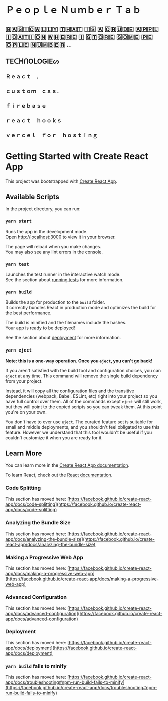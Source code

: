 # Ｐｅｏｐｌｅ Ｎｕｍｂｅｒ Ｔａｂ  
## 🇧‌🇦‌🇸‌🇮‌🇨‌🇦‌🇱‌🇱‌🇾‌ 🇹‌🇭‌🇦‌🇹‌ 🇮‌🇸‌ 🇦‌ 🇨‌🇷‌🇺‌🇩‌🇪‌ 🇦‌🇵‌🇵‌🇱‌🇮‌🇨‌🇦‌🇹‌🇮‌🇴‌🇳‌ 🇼‌🇭‌🇪‌🇷‌🇪‌ 🇮‌ 🇸‌🇹‌🇴‌🇷‌🇪‌ 🇸‌🇴‌🇲‌🇪‌ 🇵‌🇪‌🇴‌🇵‌🇱‌🇪‌ 🇳‌🇺‌🇲‌🇧‌🇪‌🇷‌ .. 
## TEᑕᕼᑎOᒪOGIEᔕ
### Ｒｅａｃｔ　．
### ｃｕｓｔｏｍ　ｃｓｓ．
### ｆｉｒｅｂａｓｅ　
### ｒｅａｃｔ　ｈｏｏｋｓ　
### ｖｅｒｃｅｌ　ｆｏｒ　ｈｏｓｔｉｎｇ


# Getting Started with Create React App

This project was bootstrapped with [Create React App](https://github.com/facebook/create-react-app).

## Available Scripts

In the project directory, you can run:

### `yarn start`

Runs the app in the development mode.\
Open [http://localhost:3000](http://localhost:3000) to view it in your browser.

The page will reload when you make changes.\
You may also see any lint errors in the console.

### `yarn test`

Launches the test runner in the interactive watch mode.\
See the section about [running tests](https://facebook.github.io/create-react-app/docs/running-tests) for more information.

### `yarn build`

Builds the app for production to the `build` folder.\
It correctly bundles React in production mode and optimizes the build for the best performance.

The build is minified and the filenames include the hashes.\
Your app is ready to be deployed!

See the section about [deployment](https://facebook.github.io/create-react-app/docs/deployment) for more information.

### `yarn eject`

**Note: this is a one-way operation. Once you `eject`, you can't go back!**

If you aren't satisfied with the build tool and configuration choices, you can `eject` at any time. This command will remove the single build dependency from your project.

Instead, it will copy all the configuration files and the transitive dependencies (webpack, Babel, ESLint, etc) right into your project so you have full control over them. All of the commands except `eject` will still work, but they will point to the copied scripts so you can tweak them. At this point you're on your own.

You don't have to ever use `eject`. The curated feature set is suitable for small and middle deployments, and you shouldn't feel obligated to use this feature. However we understand that this tool wouldn't be useful if you couldn't customize it when you are ready for it.

## Learn More

You can learn more in the [Create React App documentation](https://facebook.github.io/create-react-app/docs/getting-started).

To learn React, check out the [React documentation](https://reactjs.org/).

### Code Splitting

This section has moved here: [https://facebook.github.io/create-react-app/docs/code-splitting](https://facebook.github.io/create-react-app/docs/code-splitting)

### Analyzing the Bundle Size

This section has moved here: [https://facebook.github.io/create-react-app/docs/analyzing-the-bundle-size](https://facebook.github.io/create-react-app/docs/analyzing-the-bundle-size)

### Making a Progressive Web App

This section has moved here: [https://facebook.github.io/create-react-app/docs/making-a-progressive-web-app](https://facebook.github.io/create-react-app/docs/making-a-progressive-web-app)

### Advanced Configuration

This section has moved here: [https://facebook.github.io/create-react-app/docs/advanced-configuration](https://facebook.github.io/create-react-app/docs/advanced-configuration)

### Deployment

This section has moved here: [https://facebook.github.io/create-react-app/docs/deployment](https://facebook.github.io/create-react-app/docs/deployment)

### `yarn build` fails to minify

This section has moved here: [https://facebook.github.io/create-react-app/docs/troubleshooting#npm-run-build-fails-to-minify](https://facebook.github.io/create-react-app/docs/troubleshooting#npm-run-build-fails-to-minify)
